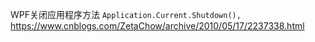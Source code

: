 WPF关闭应用程序方法
`Application.Current.Shutdown(),`
https://www.cnblogs.com/ZetaChow/archive/2010/05/17/2237338.html

